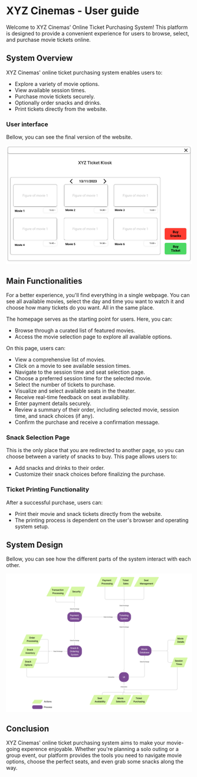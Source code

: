 # XYZ Cinemas - User guide


Welcome to XYZ Cinemas' Online Ticket Purchasing System! This platform is designed to provide a convenient experience for users to browse, select, and purchase movie tickets online.

## System Overview

XYZ Cinemas' online ticket purchasing system enables users to:
- Explore a variety of movie options.
- View available session times.
- Purchase movie tickets securely.
- Optionally order snacks and drinks.
- Print tickets directly from the website.

### User interface

Bellow, you can see the final version of the website.

![User Interface image](designs/user_interface.png)

## Main Functionalities

For a better experience, you'll find everything in a single webpage. You can see all available movies, select the day and time you want to watch it and choose how many tickets do you want. All in the same place.

The homepage serves as the starting point for users. Here, you can:
- Browse through a curated list of featured movies.
- Access the movie selection page to explore all available options.

On this page, users can:
- View a comprehensive list of movies.
- Click on a movie to see available session times.
- Navigate to the session time and seat selection page.
- Choose a preferred session time for the selected movie.
- Select the number of tickets to purchase.
- Visualize and select available seats in the theater.
- Receive real-time feedback on seat availability.
- Enter payment details securely.
- Review a summary of their order, including selected movie, session time, and snack choices (if any).
- Confirm the purchase and receive a confirmation message.

### Snack Selection Page

This is the only place that you are redirected to another page, so you can choose between a variety of snacks to buy.
This page allows users to:
- Add snacks and drinks to their order.
- Customize their snack choices before finalizing the purchase.

### Ticket Printing Functionality

After a successful purchase, users can:
- Print their movie and snack tickets directly from the website.
- The printing process is dependent on the user's browser and operating system setup.

## System Design 

Bellow, you can see how the different parts of the system interact with each other.

![User Interface image](designs/design_diagram.png)

## Conclusion

XYZ Cinemas' online ticket purchasing system aims to make your movie-going experence enjoyable. 
Whether you're planning a solo outing or a group event, our platform provides the tools you need to navigate movie options, choose the perfect seats, and even grab some snacks along the way.
